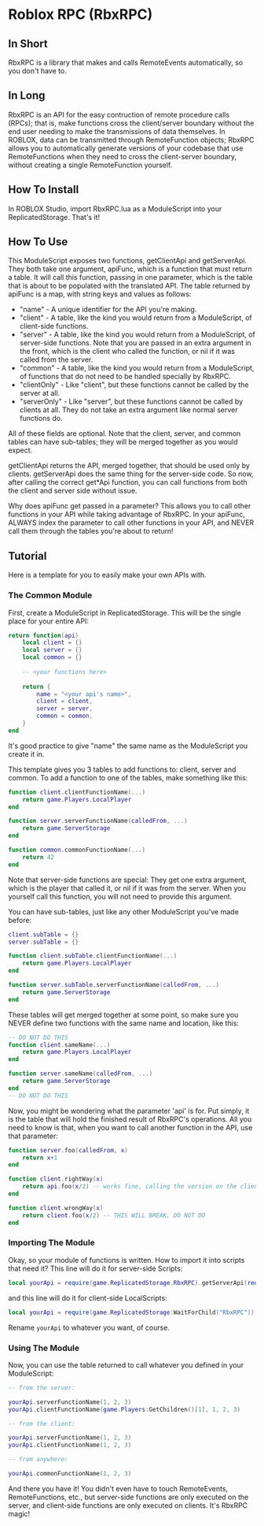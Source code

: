 # Roblox RPC (RbxRPC)

## In Short

RbxRPC is a library that makes and calls RemoteEvents automatically, so you don't have to.

## In Long

RbxRPC is an API for the easy contruction of remote procedure calls (RPCs); that is, make
functions cross the client/server boundary without the end user needing to make the transmissions of
data themselves. In ROBLOX, data can be transmitted through RemoteFunction objects; RbxRPC allows you
to automatically generate versions of your codebase that use RemoteFunctions when they need to cross
the client-server boundary, without creating a single RemoteFunction yourself.

## How To Install

In ROBLOX Studio, import RbxRPC.lua as a ModuleScript into your ReplicatedStorage. That's it!

## How To Use

This ModuleScript exposes two functions, getClientApi and getServerApi. They both take one argument,
apiFunc, which is a function that must return a table. It will call this function, passing in one
parameter, which is the table that is about to be populated with the translated API. The table
returned by apiFunc is a map, with string keys and values as follows:

* "name" - A unique identifier for the API you're making.
* "client" - A table, like the kind you would return from a ModuleScript, of client-side functions.
* "server" - A table, like the kind you would return from a ModuleScript, of server-side functions. Note that you are passed in an extra argument in the front, which is the client who called the function, or nil if it was called from the server.
* "common" - A table, like the kind you would return from a ModuleScript, of functions that do not need to be handled specially by RbxRPC.
* "clientOnly" - Like "client", but these functions cannot be called by the server at all.
* "serverOnly" - Like "server", but these functions cannot be called by clients at all. They do not take an extra argument like normal server functions do.

All of these fields are optional. Note that the client, server, and common tables can have sub-tables; they will be merged together
as you would expect.

getClientApi returns the API, merged together, that should be used only by clients. getServerApi does
the same thing for the server-side code. So now, after calling the correct get*Api function, you can
call functions from both the client and server side without issue.

Why does apiFunc get passed in a parameter? This allows you to call other functions in your API
while taking advantage of RbxRPC. In your apiFunc, ALWAYS index the parameter to call other
functions in your API, and NEVER call them through the tables you're about to return!

## Tutorial

Here is a template for you to easily make your own APIs with.

### The Common Module

First, create a ModuleScript in ReplicatedStorage. This will be the single place for your entire API:

```lua
return function(api)
	local client = {}
	local server = {}
	local common = {}
	
	-- <your functions here>
	
	return {
		name = "<your api's name>",
		client = client,
		server = server, 
		common = common,
	}
end
```

It's good practice to give "name" the same name as the ModuleScript you create it in.

This template gives you 3 tables to add functions to: client, server and common. To add a function to one of the tables, make something like this:

```lua
function client.clientFunctionName(...)
	return game.Players.LocalPlayer
end

function server.serverFunctionName(calledFrom, ...)
	return game.ServerStorage
end

function common.commonFunctionName(...)
	return 42
end
```

Note that server-side functions are special: They get one extra argument, which is the player that called it, or nil if it was from the server. When you yourself call this function, you will not need to provide this argument.

You can have sub-tables, just like any other ModuleScript you've made before:

```lua
client.subTable = {}
server.subTable = {}

function client.subTable.clientFunctionName(...)
	return game.Players.LocalPlayer
end

function server.subTable.serverFunctionName(calledFrom, ...)
	return game.ServerStorage
end
```

These tables will get merged together at some point, so make sure you NEVER define two functions with the same name and location, like this:

```lua
-- DO NOT DO THIS
function client.sameName(...)
	return game.Players.LocalPlayer
end

function server.sameName(calledFrom, ...)
	return game.ServerStorage
end
-- DO NOT DO THIS
```

Now, you might be wondering what the parameter 'api' is for. Put simply, it is the table that will hold the finished result of RbxRPC's operations. All you need to know is that, when you want to call another function in the API, use that parameter:

```lua
function server.foo(calledFrom, x)
	return x+1
end

function client.rightWay(x)
	return api.foo(x/2) -- works fine, calling the version on the client
end

function client.wrongWay(x)
	return client.foo(x/2) -- THIS WILL BREAK, DO NOT DO
end
```

### Importing The Module

Okay, so your module of functions is written. How to import it into scripts that need it? This line will do it for server-side Scripts:

```lua
local yourApi = require(game.ReplicatedStorage.RbxRPC).getServerApi(require(game.ReplicatedStorage.<your ModuleScript name>)))
```

and this line will do it for client-side LocalScripts:

```lua
local yourApi = require(game.ReplicatedStorage:WaitForChild("RbxRPC")).getClientApi(require(game.ReplicatedStorage:WaitForChild("<your ModuleScript name>")))
```

Rename `yourApi` to whatever you want, of course.

### Using The Module

Now, you can use the table returned to call whatever you defined in your ModuleScript:

```lua
-- from the server:

yourApi.serverFunctionName(1, 2, 3)
yourApi.clientFunctionName(game.Players:GetChildren()[1], 1, 2, 3)

-- from the client:

yourApi.serverFunctionName(1, 2, 3)
yourApi.clientFunctionName(1, 2, 3)

-- from anywhere:

yourApi.commonFunctionName(1, 2, 3)
```

And there you have it! You didn't even have to touch RemoteEvents, RemoteFunctions, etc., but server-side functions are only executed on the server, and client-side functions are only executed on clients.
It's RbxRPC magic!